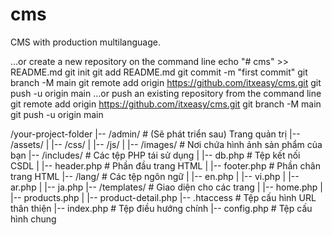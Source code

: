 # cms
CMS with production multilanguage.

…or create a new repository on the command line
echo "# cms" >> README.md
git init
git add README.md
git commit -m "first commit"
git branch -M main
git remote add origin https://github.com/itxeasy/cms.git
git push -u origin main
…or push an existing repository from the command line
git remote add origin https://github.com/itxeasy/cms.git
git branch -M main
git push -u origin main


/your-project-folder
|-- /admin/             # (Sẽ phát triển sau) Trang quản trị
|-- /assets/
|   |-- /css/
|   |-- /js/
|   |-- /images/        # Nơi chứa hình ảnh sản phẩm của bạn
|-- /includes/          # Các tệp PHP tái sử dụng
|   |-- db.php          # Tệp kết nối CSDL
|   |-- header.php      # Phần đầu trang HTML
|   |-- footer.php      # Phần chân trang HTML
|-- /lang/              # Các tệp ngôn ngữ
|   |-- en.php
|   |-- vi.php
|   |-- ar.php
|   |-- ja.php
|-- /templates/         # Giao diện cho các trang
|   |-- home.php
|   |-- products.php
|   |-- product-detail.php
|-- .htaccess           # Tệp cấu hình URL thân thiện
|-- index.php           # Tệp điều hướng chính
|-- config.php          # Tệp cấu hình chung